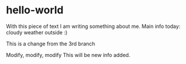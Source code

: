 # hello-world

With this piece of text I am writing something about me.
Main info today: cloudy weather outside :)

This is a change from the 3rd branch

Modify, modify, modify
This will be new info added.
